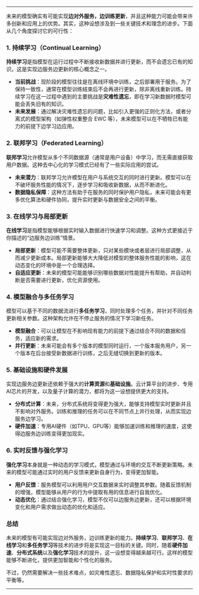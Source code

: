 
---

未来的模型确实有可能实现**边对外服务，边训练更新**，并且这种能力可能会带来许多创新和应用上的优势。其实，这种设想涉及到一些关键技术和理念的进步。下面从几个角度探讨它的可行性：

### 1. **持续学习（Continual Learning）**
   **持续学习**是指模型在运行过程中不断接收新数据并进行更新，而不会遗忘已有的知识。这是实现边服务边更新的核心概念之一。

   - **当前挑战**：现阶段的模型往往是在离线环境中训练，之后部署用于服务。为了保持一致性，通常在模型训练结束后不会再进行更新，除非离线重新训练。持续学习在这一过程中遇到的主要挑战是**灾难性遗忘**，即在学习新数据时模型可能会丢失旧有的知识。
   - **未来发展**：通过解决灾难性遗忘的问题，比如引入更强的正则化方法，或者分离式的模型架构（如弹性权重整合 EWC 等），未来模型可以在不牺牲已有能力的前提下边学习边应用。

### 2. **联邦学习（Federated Learning）**
   **联邦学习**允许模型从多个不同数据源（通常是用户设备）中学习，而无需直接获取用户数据。这种去中心化的学习模式已经有了一些实际应用的尝试。

   - **未来潜力**：联邦学习允许模型在用户与系统交互的同时进行更新。模型可以在不破坏服务性能的情况下，逐步学习和吸收新数据，从而不断进化。
   - **数据隐私保障**：这种方法有助于在服务的同时保护用户隐私，未来可能会有更多优化算法和硬件协同，提升实时更新与数据安全之间的平衡。

### 3. **在线学习与局部更新**
   **在线学习**是指模型能够根据实时输入数据进行快速学习和调整。这种方式更接近于你描述的“边服务边训练”情景。

   - **局部更新**：模型可能不需要整体更新，只对某些模块或者层进行局部调整，从而减少更新成本。局部更新能够大大降低对模型的整体服务性能的影响，这在动态变化的环境中是一个合理选择。
   - **自适应更新**：未来的模型可能能够识别哪些数据对性能提升有帮助，并自动判断是否需要进行更新，优化资源使用。

### 4. **模型融合与多任务学习**
   模型可以基于不同的数据流进行**多任务学习**，同时处理多个任务，并针对不同任务更新相关参数。这种架构允许在不停止服务的情况下学习新任务。

   - **模型融合**：可以让模型在不影响现有能力的前提下通过结合不同的数据和任务，适应新的需求。
   - **并行更新**：未来可能会有多个版本的模型同时运行，一个版本服务用户，另一个版本在后台接受新数据进行训练，之后无缝切换到更新的版本。

### 5. **基础设施和硬件发展**
   实现边服务边更新还依赖于强大的**计算资源**和**基础设施**。云计算平台的进步、专用AI芯片的开发，以及量子计算的潜力，都将为这一设想提供更大的支持。

   - **分布式计算**：未来，分布式系统将变得更为强大，能够支持模型实时更新并且不影响对外服务。训练和推理的任务可以在不同节点上并行处理，从而实现边服务边学习。
   - **硬件加速**：专用AI硬件（如TPU、GPU等）能够加速训练和推理的速度，这使得边服务边训练变得更加现实。

### 6. **实时反馈与强化学习**
   **强化学习**本身就是一种动态的学习模式，模型通过与环境的交互不断更新策略。未来的模型可能通过实时的用户反馈来更新自身行为，变得更加智能。

   - **用户反馈**：服务模型可以利用用户交互数据来实时调整其参数。随着反馈机制的增强，模型能够从用户的行为中提取有用的信息进行自我优化。
   - **动态优化**：通过结合强化学习，模型不仅可以边服务边更新，还可以根据环境变化和用户需求做出动态的优化和适应。

### 总结
未来的模型有可能实现边对外服务，边训练更新的能力。**持续学习**、**联邦学习**、**在线学习**和**多任务学习**等技术的进步将是实现这一目标的关键。同时，随着**硬件加速**、**分布式系统**以及**强化学习**技术的提升，这一设想变得越来越可行。这样的模型能够不断进化，提供更加智能和个性化的服务。

不过，仍然需要解决一些技术难点，如灾难性遗忘、数据隐私保护和实时性要求的平衡等。

---




